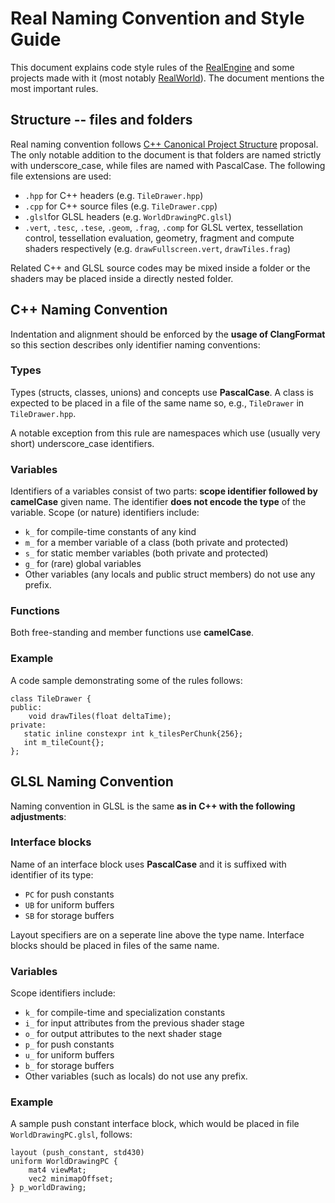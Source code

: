 # Real Naming Convention and Style Guide

This document explains code style rules of the [RealEngine](https://github.com/ZADNE/RealEngine) and some projects made with it (most notably [RealWorld](https://github.com/ZADNE/RealWorld)). The document mentions the most important rules.

## Structure -- files and folders

Real naming convention follows [C++ Canonical Project Structure](https://www.open-std.org/jtc1/sc22/wg21/docs/papers/2018/p1204r0.html) proposal. The only notable addition to the document is that folders are named strictly with underscore_case, while files are named with PascalCase. The following file extensions are used:

* `.hpp` for C++ headers (e.g. `TileDrawer.hpp`)
* `.cpp` for C++ source files (e.g. `TileDrawer.cpp`)
* `.glsl`for GLSL headers (e.g. `WorldDrawingPC.glsl`)
* `.vert`, `.tesc`, `.tese`, `.geom`, `.frag`, `.comp` for GLSL vertex, tessellation control, tessellation evaluation, geometry, fragment and compute shaders respectively (e.g. `drawFullscreen.vert`, `drawTiles.frag`)

Related C++ and GLSL source codes may be mixed inside a folder or the shaders may be placed inside a directly nested folder.

## C++ Naming Convention

Indentation and alignment should be enforced by the **usage of ClangFormat** so this section describes only identifier naming conventions:

### Types
Types (structs, classes, unions) and concepts use **PascalCase**. A class is expected to be placed in a file of the same name so, e.g., `TileDrawer` in `TileDrawer.hpp`.

A notable exception from this rule are namespaces which use (usually very short) underscore_case identifiers.

### Variables
Identifiers of a variables consist of two parts: **scope identifier followed by camelCase** given name. The identifier **does not encode the type** of the variable. Scope (or nature) identifiers include:

* `k_` for compile-time constants of any kind
* `m_` for a member variable of a class (both private and protected)
* `s_` for static member variables (both private and protected)
* `g_` for (rare) global variables
* Other variables (any locals and public struct members) do not use any prefix.

### Functions

Both free-standing and member functions use **camelCase**.

### Example

A code sample demonstrating some of the rules follows:
```
class TileDrawer {
public:
    void drawTiles(float deltaTime);
private:
   static inline constexpr int k_tilesPerChunk{256};
   int m_tileCount{};
};
```

## GLSL Naming Convention

Naming convention in GLSL is the same **as in C++ with the following adjustments**:

### Interface blocks

Name of an interface block uses **PascalCase** and it is suffixed with identifier of its type:

* `PC` for push constants
* `UB` for uniform buffers
* `SB` for storage buffers

Layout specifiers are on a seperate line above the type name. Interface blocks should be placed in files of the same name.

### Variables

Scope identifiers include:

* `k_` for compile-time and specialization constants
* `i_` for input attributes from the previous shader stage
* `o_` for output attributes to the next shader stage
* `p_` for push constants
* `u_` for uniform buffers
* `b_` for storage buffers
* Other variables (such as locals) do not use any prefix.

### Example

A sample push constant interface block, which would be placed in file `WorldDrawingPC.glsl`, follows:

```
layout (push_constant, std430)
uniform WorldDrawingPC {
    mat4 viewMat;
    vec2 minimapOffset;
} p_worldDrawing;
```
